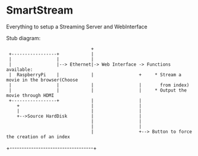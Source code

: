 SmartStream
===========

Everything to setup a Streaming Server and WebInterface



Stub diagram: 

                                    +
     +-----------------+            |
     |                 |            |
     |                 |--> Ethernet|-> Web Interface -> Functions available:
     |  RaspberryPi    |            |                 +     * Stream a movie in the browser(Choose
     |                 |            |                 |       from index)
     |                 |            |                 |     * Output the movie through HDMI
     +-----------------+            |                 |
        +                           |                 |
        |                           |                 |
        +-->Source HardDisk         |                 |
                                    |                 |
                                    |                 |
                                    |                 +--> Button to force the creation of an index
+-----------------------------------+

